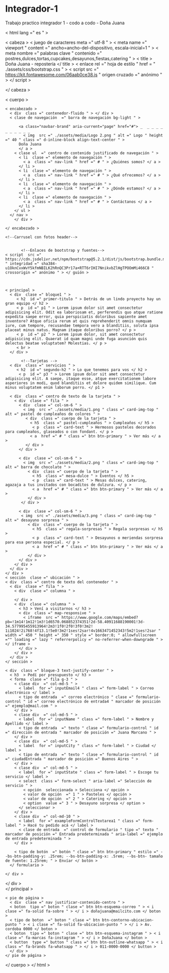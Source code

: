 # Integrador-1
Trabajo practico integrador 1 - codo a codo - Doña Juana
<!doctype html >
< html  lang =" es " >

  < cabeza >
    < juego de caracteres meta  =" utf-8 " >
    < meta  name =" viewport " content =" ancho=ancho-del-dispositivo, escala-inicial=1 " >
    < meta  nombre =" palabras clave " contenido =" postres,dulces,tortas,cupcakes,desayunos,fiestas,catering " >
    < title > Doña Juana - repostería </ title >
    < enlace  rel =" hoja de estilo " href = " ./assets/css/bootstrap.css " >
    < script  src =" https://kit.fontawesome.com/06aab0ce38.js " origen cruzado =" anónimo " > </ script >
    
  </ cabeza >

  < cuerpo >

    < encabezado >
      < div  class =" contenedor-fluido " > </ div >
      < clase de navegación  =" barra de navegación bg-light " >
        
          <a class="navbar-brand" aria-current="page" href="#"> _  _ _ _ _ _ _ _ _ _ _
            < img  src =" ./assets/media/Logo 2.png " alt =" Logo " height =" 40 " class =" d-inline-block align-text-center " >
          Doña Juana
          </ a >
        < clase ul  =" centro de contenido justificado de navegación " >         
          < li  clase =" elemento de navegación " >
            < a  class =" nav-link " href =" # " > ¿Quiénes somos? </ a >
          </ li >
          < li  clase =" elemento de navegación " >
            < a  class =" nav-link " href =" # " > ¿Qué ofrecemos? </ a >
          </ li >
          < li  clase =" elemento de navegación " >
            < a  class =" nav-link " href =" # " > ¿Dónde estamos? </ a >
          </ li >
          < li  clase =" elemento de navegación " >
            < a  class =" nav-link " href =" # " > Contáctanos </ a >
          </ li >
        </ ul >
      </ nav > 
        </ div >
        
    </ encabezado >

    <!--Carrusel con fotos header-->

    
           <!--Enlaces de bootstrap y fuentes-->
    < script  src =" https://cdn.jsdelivr.net/npm/bootstrap@5.2.1/dist/js/bootstrap.bundle.min.js " integridad =" sha384-u1OknCvxWvY5kfmNBILK2hRnQC3Pr17a+RTT6rIHI7NnikvbZlHgTPOOmMi466C8 " crossorigin =" anónimo " > </ guión >
    
    

    < principal >
      < div  clase =" bloque1 " >            
         < h2  id =" primer-titulo " > Detrás de un lindo proyecto hay un gran equipo </ h2 >
         < p  id =" p1 " > Lorem ipsum dolor sit amet consectetur adipisicing elit. Odit ea laboriosam et, perferendis quo atque ratione expedita saepe error, quia perspiciatis doloribus sapiente amet inventore? Atque oficia rerum at quis reprehenderit omnis numquam iure, cum tempore, recusandae tempora vero a blanditiis, soluta ipsa placeat minus natus. Magnam itaque doloribus porro? </ p >
         < p  id =" p2 " > Lorem ipsum dolor, sit amet consectetur adipisicing elit. Quaerat id quam magni unde fuga asunción quis delectus beatae voluptatem? Molestias. </ p >
         < br >    
      </ div >
      
           <!--Tarjetas --> 
      < div  class =" servicios " >
         < h2  id =" segundo-h2 " > Lo que tenemos para vos </ h2 >
          < p  id =" p3 " > Lorem ipsum dolor sit amet consectetur adipisicing elit. A saepe, itaque esse, atque exercitationem labore asperiores in modi, quod blanditiis et dolore quidem similique. Cum minus voluptatem enim laborum porro. </ p1 >
        
      < div  class =" centro de texto de la tarjeta " >
        < div  clase =" fila " >
          < div  clase =" col-sm-6 " >   
            < img  src =" ./assets/media/1.png " class =" card-img-top "    alt =" pastel de cumpleaños de colores " >
             < div  class =" cuerpo de la tarjeta " >
               < h5  class =" pastel-cumpleaños " > Cumpleaños </ h5 >
                < p  class =" card-text " > Hermosos pasteles decorados para cumpleaños, glaseados o con fondant. </ p >
               < a  href =" # " class =" btn btn-primary " > Ver más </ a >
             </ div >
          </ div >
    
          < div  clase =" col-sm-6 " >
            < img  src =" ./assets/media/2.png " class =" card-img-top " alt =" barra de chocolate " >
              < div  class =" cuerpo de la tarjeta " >
                < h5  class =" mesa-dulce " > Eventos </ h5 >
                < p  class =" card-text " > Mesas dulces, catering, agazaja a tus invitados con bocaditos de dulzura. </ p >
                < a  href =" # " class =" btn btn-primary " > Ver más </ a >
              </ div >
           </ div >
    
          < div  clase =" col-sm-6 " >
           < img  src =" ./assets/media/3.png " class =" card-img-top " alt =" desayuno sorpresa " >
              < div  class =" cuerpo de la tarjeta " >
                < h5  class =" regala-sorpresas " > Regala sorpresas </ h5 >
                < p  class =" card-text " > Desayunos o meriendas sorpresa para esa persona especial. </ p >
                < a  href =" # " class =" btn btn-primary " > Ver más </ a >
              </ div >
          </ div >
        </ div >
      </ div >
    </ div >
    < sección  clase =" ubicación " > 
    < div  class =" centro de texto del contenedor " >
      < div  clase =" fila " >
        < div  clase =" columna " >
         
        </ div >
        < div  clase =" columna " >
          < h3 > Vení a visitarnos </ h3 >
          < div  class =" map-responsive " >
            < iframe  src =" https://www.google.com/maps/embed?pb=!1m14!1m12!1m3!1d6570.068852374351!2d-58.40911688190001!3d-34.577995455913964!2m3!1f0!2f0!3f0!3m2! 1i1024!2i768!4f13.1!5e0!3m2!1ses!2sar!4v1663471452343!5m2!1ses!2sar " width =" 450 " height =" 350 " style =" border:0; " allowfullscreen ="" loading =" lazy " referrerpolicy =" no-referrer-when-downgrade " > </ iframe >
          </ div >
        </ div >
      </ div >     
    </ sección >

<!--Formulario de pedido-->
    < div  class =" bloque-3 text-justify-center " >      
      < h3  > Pedí por presupuesto </ h3 >
      < forma  clase =" fila g-3 " >
        < clase div  =" col-md-5 " >
          < label  for =" inputEmail4 " class =" form-label " > Correo electrónico </ label >
          < tipo de entrada  =" correo electrónico " clase =" formulario-control " id =" correo electrónico de entrada4 " marcador de posición =" ejemplo@mail.com " >
        </ div >
        < clase div  =" col-md-5 " >
          < label  for =" inputName " class =" form-label " > Nombre y Apellido </ label >
          < tipo de entrada  =" texto " clase =" formulario-control " id =" dirección de entrada " marcador de posición =" Juana Marcano " >
        </ div >
        < clase div  =" col-md-5 " >
          < label  for =" inputCity " class =" form-label " > Ciudad </ label >
          < tipo de entrada  =" texto " clase =" formulario-control " id =" ciudadEntrada " marcador de posición =" Buenos Aires " >
        </ div >
        < clase div  =" col-md-5 " >
          < label  for =" inputState " class =" form-label " > Escoge tu servicio </ label >
          < select  class =" form-select " aria-label =" Selección de servicio " >
            < opción  seleccionada > Selecciona </ opción >
            < valor de opción  =" 1 " > Pasteles </ opción >
            < valor de opción  =" 2 " > Catering </ opción >
            < option  value =" 3 " > Desayuno sorpresa </ option >
          </ seleccionar >      
        </ div > 
        < clase div  =" col-md-10 " >
          < label  for =" exampleFormControlTextarea1 " class =" form-label " > Hacé tu pedido acá </ label >
          < clase de entrada  =" control de formulario " tipo =" texto " marcador de posición =" Entrada predeterminada " aria-label =" ejemplo de entrada predeterminada " >
        </ div >  
        
        < tipo de botón  =" botón " clase =" btn btn-primary " estilo =" --bs-btn-padding-y: .25rem; --bs-btn-padding-x: .5rem; --bs-btn- tamaño de fuente: 1.25rem; " > Envíar </ botón >
      </ formulario >

    </ div >
  </ div >    
  </ principal >

<!--Iconos de contacto-->
    < pie de página >
      < div  clase =" nav justificar-contenido-centro " >
      < boton  tipo =" boton " clase =" btn btn-esquema-correo " > < i  clase =" fa-solid fa-sobre " > </ i > doñajuana@mailcito.com </ boton >
      < tipo de boton  =" boton " clase =" btn btn-contorno-ubicacion-punto " > < i clase =" fa-solid fa-ubicacion-punto " > </ i > Av. cordoba 0000 </ boton >  
      < boton  tipo =" boton " clase =" btn btn-esquema-instagram " > < i  clase =" fa-marcas fa-instagram " > </ i > DoñaJuana </ boton >
      < button  type =" button " class =" btn btn-outline-whatsapp " > < i  class =" fa-brands fa-whatsapp " > </ i > 011-0000-0000 </ button >
      </ div >
    </ pie de página >

  </ cuerpo >
</ html >
